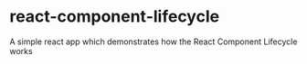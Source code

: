 # react-component-lifecycle
A simple react app which demonstrates how the React Component Lifecycle works
